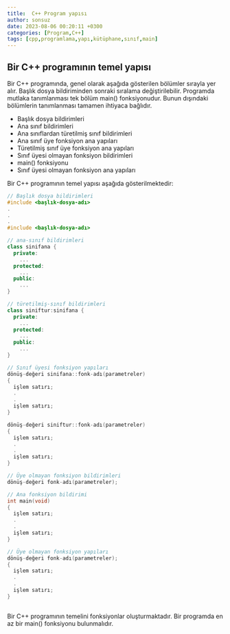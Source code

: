 ```yaml
---
title:  C++ Program yapısı
author: sonsuz
date: 2023-08-06 00:20:11 +0300
categories: [Program,C++]
tags: [cpp,programlama,yapı,kütüphane,sınıf,main]
---
```



## Bir C++ programının temel yapısı

Bir C++ programında, genel olarak aşağıda gösterilen bölümler sırayla yer alır. Başlık dosya bildiriminden sonraki sıralama değiştirilebilir. Programda mutlaka tanımlanması tek bölüm main() fonksiyonudur. Bunun dışındaki bölümlerin tanımlanması tamamen ihtiyaca bağlıdır.

* Başlık dosya bildirimleri
* Ana sınıf bildirimleri
* Ana sınıflardan türetilmiş sınıf bildirimleri
* Ana sınıf üye fonksiyon ana yapıları
* Türetilmiş sınıf üye fonksiyon ana yapıları
* Sınıf üyesi olmayan fonksiyon bildirimleri
* main() fonksiyonu
* Sınıf üyesi olmayan fonksiyon ana yapıları

Bir C++ programının temel yapısı aşağıda gösterilmektedir:

```cpp
// Başlık dosya bildirimleri
#include <başlık-dosya-adı>
.
.
.
#include <başlık-dosya-adı>

// ana-sınıf bildirimleri
class sinifana {
  private:
    ...
  protected:
    ...
  public:  
    ...
}

// türetilmiş-sınıf bildirimleri
class siniftur:sinifana {
  private:
    ...
  protected:
    ...
  public:  
    ...
}

// Sınıf üyesi fonksiyon yapıları
dönüş-değeri sinifana::fonk-adı(parametreler)
{
  işlem satırı;
  .
  .
  işlem satırı;
}

dönüş-değeri siniftur::fonk-adı(parametreler)
{
  işlem satırı;
  .
  .
  işlem satırı;
}

// Üye olmayan fonksiyon bildirimleri
dönüş-değeri fonk-adı(parametreler);

// Ana fonksiyon bildirimi
int main(void)
{
  işlem satırı;
  .
  .
  işlem satırı;
}

// Üye olmayan fonksiyon yapıları
dönüş-değeri fonk-adı(parametreler);
{
  işlem satırı;
  .
  .
  işlem satırı;
}
 

```

Bir C++ programının temelini fonksiyonlar oluşturmaktadır. Bir programda en az bir main() fonksiyonu bulunmalıdır.
